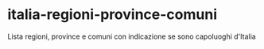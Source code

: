 # italia-regioni-province-comuni
Lista regioni, province e comuni con indicazione se sono capoluoghi d'Italia
